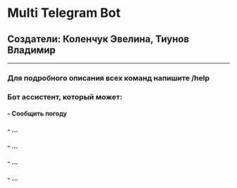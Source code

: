# Multi Telegram Bot
## Создатели: Коленчук Эвелина, Тиунов Владимир
-----------
### Для подробного описания всех команд напишите /help
### Бот ассистент, который может:
#### - Сообщить погоду
#### - ...
#### - ...
#### - ...
#### - ...